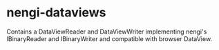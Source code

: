 # nengi-dataviews
Contains a DataViewReader and DataViewWriter implementing nengi's IBinaryReader and IBinaryWriter and compatible with browser DataView.